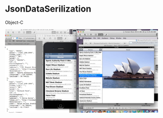 JsonDataSerilization
====================

Object-C

![Screen Shot 2013-08-30 at 4.36.54 AM](https://github.com/hellohelloye/sampleScreenShot/blob/master/Screen%20Shot%202013-08-30%20at%204.37.22%20AM.png)
